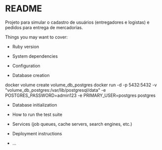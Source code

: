 # README

Projeto para simular o cadastro de usuários (entregadores e logistas) e pedidos para entrega de mercadorias.

Things you may want to cover:

* Ruby version 

* System dependencies

* Configuration

* Database creation

docker volume create volume_db_postgres
docker run -d -p 5432:5432 -v "volume_db_postgres:/var/lib/postgresql/data" -e POSTGRES_PASSWORD=admin123 -e PRIMARY_USER=postgres postgres

* Database initialization

* How to run the test suite

* Services (job queues, cache servers, search engines, etc.)

* Deployment instructions

* ...
